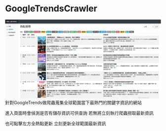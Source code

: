 # GoogleTrendsCrawler
![image](https://github.com/Jonhson1997/GoogleTrendsCrawler/blob/master/shortcut.jpg)
針對GoogleTrends做爬蟲蒐集全球範圍當下最熱門的關鍵字資訊的網站

進入頁面時會偵測是否有儲存資訊可供查詢 若無將立刻執行爬蟲撈取最新資訊

也可點擊左方全熱點更新 立刻更新全球範圍最新資訊
